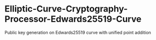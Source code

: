 # Elliptic-Curve-Cryptography-Processor-Edwards25519-Curve
 Public key generation on Edwards25519 curve with unified point addition
 
